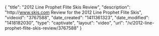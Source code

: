{
    "title": "2012 Line Prophet Flite Skis Review",
    "description": "http:\/\/www.skis.com Review for the 2012 Line Prophet Flite Skis",
    "videoid": "3767588",
    "date_created": "1411361323",
    "date_modified": "1418182030",
    "type": "captivate",
    "layout": "video",
    "url": "\/v\/2012-line-prophet-flite-skis-review\/3767588"
}
